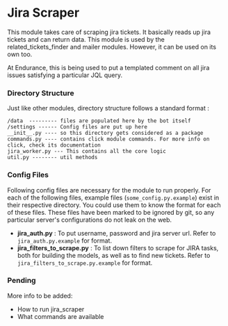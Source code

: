 # Jira Scraper

This module takes care of scraping jira tickets. It basically reads up jira tickets and can return data. This module is used by the related_tickets_finder and mailer modules. However, it can be used on its own too.

At Endurance, this is being used to put a templated comment on all jira issues satisfying a particular JQL query.


### Directory Structure
Just like other modules, directory structure follows a standard format : 

```
/data  --------- files are populated here by the bot itself
/settings ------ Config files are put up here
__init__.py ---- so this directory gets considered as a package
commands.py ---- contains click module commands. For more info on click, check its documentation
jira_worker.py --- This contains all the core logic 
util.py -------- util methods
```

### Config Files

Following config files are necessary for the module to run properly. For each of the following files, example files (`some_config.py.example`) exist in their respective directory. You could use them to know the format for each of these files. These files have been marked to be ignored by git, so any particular server's configurations do not leak on the web.

- **jira_auth.py** : To put username, password and jira server url. Refer to `jira_auth.py.example` for format.
- **jira_filters_to_scrape.py** : To list down filters to scrape for JIRA tasks, both for building the models, as well as to find new tickets. Refer to `jira_filters_to_scrape.py.example` for format.

### Pending
More info to be added:
- How to run jira_scraper
- What commands are available
